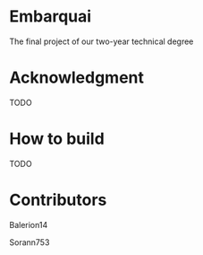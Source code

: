 # Embarquai
The final project of our two-year technical degree

# Acknowledgment
TODO

# How to build
TODO

# Contributors

Balerion14

Sorann753
